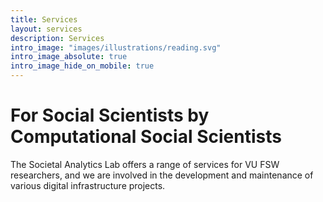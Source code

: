 ```yaml
---
title: Services
layout: services
description: Services
intro_image: "images/illustrations/reading.svg"
intro_image_absolute: true
intro_image_hide_on_mobile: true
---
```


# For Social Scientists by Computational Social Scientists

The Societal Analytics Lab offers a range of services for VU FSW researchers, and we are involved in the development and maintenance of various digital infrastructure projects.
